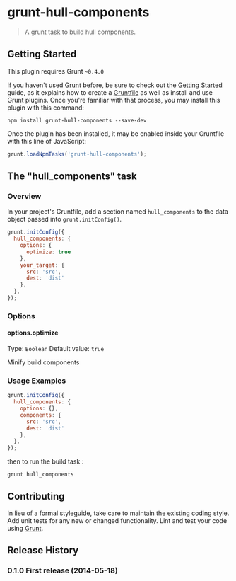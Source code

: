 # grunt-hull-components

> A grunt task to build hull components.

## Getting Started
This plugin requires Grunt `~0.4.0`

If you haven't used [Grunt](http://gruntjs.com/) before, be sure to check out the [Getting Started](http://gruntjs.com/getting-started) guide, as it explains how to create a [Gruntfile](http://gruntjs.com/sample-gruntfile) as well as install and use Grunt plugins. Once you're familiar with that process, you may install this plugin with this command:

```shell
npm install grunt-hull-components --save-dev
```

Once the plugin has been installed, it may be enabled inside your Gruntfile with this line of JavaScript:

```js
grunt.loadNpmTasks('grunt-hull-components');
```

## The "hull_components" task

### Overview
In your project's Gruntfile, add a section named `hull_components` to the data object passed into `grunt.initConfig()`.

```js
grunt.initConfig({
  hull_components: {
    options: {
      optimize: true
    },
    your_target: {
      src: 'src',
      dest: 'dist'
    },
  },
});
```

### Options

#### options.optimize
Type: `Boolean`
Default value: `true`

Minify build components

### Usage Examples

```js
grunt.initConfig({
  hull_components: {
    options: {},
    components: {
      src: 'src',
      dest: 'dist'
    },
  },
});
```

then to run the build task : 

```
grunt hull_components
```

## Contributing
In lieu of a formal styleguide, take care to maintain the existing coding style. Add unit tests for any new or changed functionality. Lint and test your code using [Grunt](http://gruntjs.com/).

## Release History

### 0.1.0 First release (2014-05-18)
